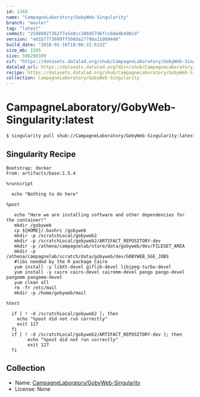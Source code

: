 ```yaml
---
id: 1368
name: "CampagneLaboratory/GobyWeb-Singularity"
branch: "master"
tag: "latest"
commit: "25989927362f7a5e8cc388d57d6fccb8edb498cd"
version: "e01b7773699ff59dda27798a31069448"
build_date: "2018-01-18T18:06:22.613Z"
size_mb: 1505
size: 506298399
sif: "https://datasets.datalad.org/shub/CampagneLaboratory/GobyWeb-Singularity/latest/2018-01-18-25989927-e01b7773/e01b7773699ff59dda27798a31069448.simg"
datalad_url: https://datasets.datalad.org?dir=/shub/CampagneLaboratory/GobyWeb-Singularity/latest/2018-01-18-25989927-e01b7773/
recipe: https://datasets.datalad.org/shub/CampagneLaboratory/GobyWeb-Singularity/latest/2018-01-18-25989927-e01b7773/Singularity
collection: CampagneLaboratory/GobyWeb-Singularity
---
```


# CampagneLaboratory/GobyWeb-Singularity:latest

```bash
$ singularity pull shub://CampagneLaboratory/GobyWeb-Singularity:latest
```

## Singularity Recipe

```singularity
Bootstrap: docker
From: artifacts/base:1.5.4

%runscript

  echo "Nothing to do here"

%post
 
   echo "Here we are installing software and other dependencies for the container!"
   mkdir /gobyweb
   cp ${HOME}/.bashrc /gobyweb
   mkdir -p /scratchLocal/gobyweb2
   mkdir -p /scratchLocal/gobyweb2/ARTIFACT_REPOSITORY-dev	
   mkdir -p /athena/campagnelab/store/data/gobyweb/dev/FILESET_AREA
   mkdir -p /athena/campagnelab/scratch/data/gobyweb/dev/GOBYWEB_SGE_JOBS	
   #libs needed by the R package Cairo
   yum install -y libXt-devel giflib-devel libjpeg-turbo-devel
   yum install -y cairo cairo-devel cairomm-devel pango pango-devel pangomm pangomm-devel
   yum clean all		
   rm -fr /etc/mail
   mkdir -p /home/gobyweb/mail

%test

  if [ ! -d /scratchLocal/gobyweb2 ]; then
	echo "%post did not run correctly"
	exit 127
  fi
  if [ ! -d /scratchLocal/gobyweb2/ARTIFACT_REPOSITORY-dev ]; then
        echo "%post did not run correctly"
        exit 127
  fi
```

## Collection

 - Name: [CampagneLaboratory/GobyWeb-Singularity](https://github.com/CampagneLaboratory/GobyWeb-Singularity)
 - License: None

